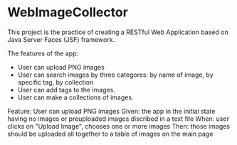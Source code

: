 # WebImageCollector

This project is the practice of creating a RESTful Web Application based on Java Server Faces (JSF) framework. 

The features of the app:
- User can upload PNG images
- User can search images by three categores: by name of image, by specific tag, by collection
- User can add tags to the images.
- User can make a collections of images.

Feature: User can upload PNG images
Given: the app in the initial state having no images or preuploaded images discribed in a text file
When: user clicks on "Upload Image", chooses one or more images
Then: those images should be uploaded all together to a table of images on the main page
